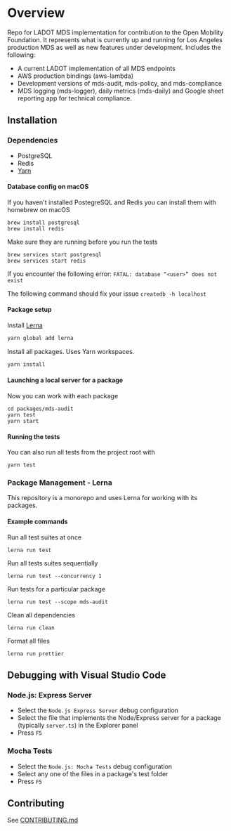 # Overview
Repo for LADOT MDS implementation for contribution to the Open Mobility Foundation.  It represents what is currently up and running for Los Angeles production MDS as well as new features under development.  Includes the following:
* A current LADOT implementation of all MDS endpoints
* AWS production bindings (aws-lambda)
* Development versions of mds-audit, mds-policy, and mds-compliance
* MDS logging (mds-logger), daily metrics (mds-daily) and Google sheet reporting app for technical compliance. 

## Installation

### Dependencies
* PostgreSQL
* Redis
* [Yarn](https://yarnpkg.com/en/docs/install#mac-stable)

#### Database config on macOS
If you haven't installed PostegreSQL and Redis you can install them with homebrew on macOS
```
brew install postgresql
brew install redis
```

Make sure they are running before you run the tests
```
brew services start postgresql
brew services start redis
```

If you encounter the following error:
`FATAL: database “<user>” does not exist`

The following command should fix your issue
`createdb -h localhost`

#### Package setup
Install [Lerna](https://lerna.js.org/)
```sh
yarn global add lerna
```

Install all packages.  Uses Yarn workspaces.
```sh
yarn install
```

#### Launching a local server for a package
Now you can work with each package
```
cd packages/mds-audit
yarn test
yarn start
```

#### Running the tests
You can also run all tests from the project root with
```
yarn test
```

### Package Management - Lerna

This repository is a monorepo and uses Lerna for working with its packages.

#### Example commands
Run all test suites at once
```
lerna run test
```

Run all tests suites sequentially
```
lerna run test --concurrency 1
```

Run tests for a particular package
```
lerna run test --scope mds-audit
```

Clean all dependencies
```
lerna run clean
```

Format all files
```
lerna run prettier
```

## Debugging with Visual Studio Code

### Node.js: Express Server
* Select the `Node.js Express Server` debug configuration
* Select the file that implements the Node/Express server for a package (typically `server.ts`) in the Explorer panel
* Press `F5`

### Mocha Tests
* Select the `Node.js: Mocha Tests` debug configuration
* Select any one of the files in a package's test folder
* Press `F5`

## Contributing
See [CONTRIBUTING.md](.github/CONTRIBUTING.md)
